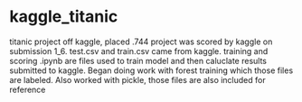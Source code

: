 # kaggle_titanic
titanic project off kaggle, placed .744
project was scored by kaggle on submission 1_6. 
test.csv and train.csv came from kaggle. training and scoring .ipynb are files used to train model 
and then caluclate results submitted to kaggle. Began doing work with forest training which those files are labeled. 
Also worked with pickle, those files are also included for reference
